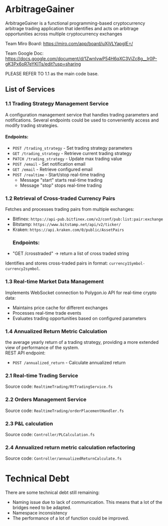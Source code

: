 # ArbitrageGainer
ArbitrageGainer is a functional programming-based cryptocurrency arbitrage trading application that identifies and acts on arbitrage opportunities across multiple cryptocurrency exchanges

Team Miro Board: https://miro.com/app/board/uXjVLYapgIE=/

Team Google Doc: https://docs.google.com/document/d/1ZwnIvwP54H6qXC3ViZc8g__lr0P-gK3Px6oR7eYKITs/edit?usp=sharing

PLEASE REFER TO 1.1 as the main code base. 

## List of Services
### 1.1 Trading Strategy Management Service
A configuration management service that handles trading parameters and notifications. Several endpoints could be used to conveniently access and modify trading strategies.
#### Endpoints:
- `POST /trading_strategy` - Set trading strategy parameters
- `GET /trading_strategy` - Retrieve current trading strategy
- `PATCH /trading_strategy` - Update max trading value
- `POST /email` - Set notification email
- `GET /email` - Retrieve configured email
- `POST /realtime` - Start/stop real-time trading
  - Message "start" starts real-time trading
  - Message "stop" stops real-time trading
### 1.2 Retrieval of Cross-traded Currency Pairs
Fetches and processes trading pairs from multiple exchanges:  
- Bitfinex: `https://api-pub.bitfinex.com/v2/conf/pub:list:pair:exchange`
- Bitstamp: `https://www.bitstamp.net/api/v2/ticker/`
- Kraken: `https://api.kraken.com/0/public/AssetPairs`
  ### Endpoints:
 - "GET /crosstraded" -> return a list of cross traded string

Identifies and stores cross-traded pairs in format: `currency1Symbol-currency2symbol`.  
### 1.3 Real-time Market Data Management
Implements WebSocket connection to Polygon.io API for real-time crypto data:  
- Maintains price cache for different exchanges
- Processes real-time trade events
- Evaluates trading opportunities based on configured parameters  

### 1.4 Annualized Return Metric Calculation
the average yearly return of a trading strategy, providing a more extended view of performance of the system.  
REST API endpoint:
- `POST /annualized_return` - Calculate annualized return

### 2.1 Real-time Trading Service

Source code: `RealtimeTrading/RtTradingService.fs`

### 2.2 Orders Management Service

Source code: `RealtimeTrading/orderPlacementHandler.fs`

### 2.3 P&L calculation

Source code: `Controller/PLCalculation.fs`

### 2.4 Annualized return metric calculation refactoring

Source code: `Controller/annualizedReturnCalculate.fs`

# Technical Debt

There are some technical debt still remaining: 
- Naming issue due to lack of communication. This means that a lot of the bridges need to be adapted. 
- Namespace inconsistency
- The performance of a lot of function could be improved. 